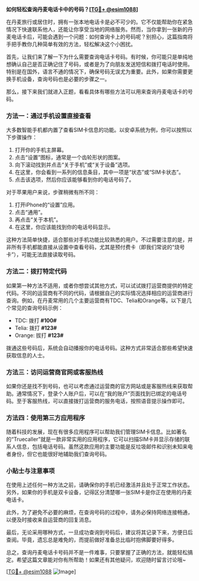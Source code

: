 **如何轻松查询丹麦电话卡中的号码？[[TG💪+ @esim1088](https://t.me/s/esim1088)]**

在丹麦旅行或居住时，拥有一张本地电话卡是必不可少的。它不仅能帮助你在紧急情况下快速联系他人，还能让你享受当地的网络服务。然而，当你拿到一张新的丹麦电话卡后，可能会遇到一个问题：如何查询卡上的号码呢？别担心，这篇指南将手把手教你几种简单有效的方法，轻松解决这个小困扰。

首先，让我们来了解一下为什么需要查询电话卡号码。有时候，你可能只是单纯地想确认自己是否正确记住了号码，或者是为了向朋友发送短信和拨打电话时使用。特别是在国外，语言不通的情况下，确保号码无误尤为重要。此外，如果你需要更换手机设备，查询号码也是必要的步骤之一。

那么，接下来我们就进入正题，看看具体有哪些方法可以用来查询丹麦电话卡的号码。

### 方法一：通过手机设置直接查看

大多数智能手机都内置了查看SIM卡信息的功能。以安卓系统为例，你可以按照以下步骤操作：

1. 打开你的手机主屏幕。
2. 点击“设置”图标，通常是一个齿轮形状的图案。
3. 向下滚动找到并点击“关于手机”或“关于设备”选项。
4. 在这里，你会看到一系列的信息条目，其中一项是“状态”或“SIM卡状态”。
5. 点击该选项，然后你应该能够看到你的电话号码了。

对于苹果用户来说，步骤稍微有所不同：

1. 打开iPhone的“设置”应用。
2. 点击“通用”。
3. 再点击“关于本机”。
4. 在这里，你应该能找到你的电话号码显示。

这种方法简单快捷，适合那些对手机功能比较熟悉的用户。不过需要注意的是，并非所有手机都能直接从设置中查看号码，尤其是预付费卡（即我们常说的“烧号卡”），可能无法直接读取号码。

### 方法二：拨打特定代码

如果第一种方法不适用，或者你想尝试其他方式，可以试试拨打运营商提供的特定代码。不同的运营商有不同的代码，请根据自己的实际情况选择相应的运营商进行查询。例如，在丹麦常用的几个主要运营商有TDC、Telia和Orange等。以下是几个常见的查询号码示例：

- TDC: 拨打 **#100#**
- Telia: 拨打 **#123#**
- Orange: 拔打 **#123#**

拨通这些号码后，系统会自动播报你的电话号码。这种方式非常适合那些希望快速获取信息的人士。

### 方法三：访问运营商官网或客服热线

如果你还是找不到号码，也可以考虑通过运营商的官方网站或是客服热线来获取帮助。通常情况下，登录个人账户后，可以在“我的账户”页面找到已绑定的电话号码。至于客服热线，可以直接拨打运营商的服务电话，按照语音提示操作即可。

### 方法四：使用第三方应用程序

随着科技的发展，现在有很多应用程序可以帮助我们管理SIM卡信息。比如著名的“Truecaller”就是一款非常实用的应用程序，它可以扫描SIM卡并显示存储的联系人信息，包括电话号码。虽然这款应用的主要功能是反垃圾邮件和识别未知来电者身份，但它也能很好地辅助我们查询号码。

### 小贴士与注意事项

在使用上述任何一种方法之前，请确保你的手机已经激活并且处于正常工作状态。另外，如果你的手机是双卡设备，记得区分清楚哪一张SIM卡是你正在使用的丹麦电话卡。

此外，为了避免不必要的麻烦，在查询号码的过程中，请务必保持网络连接畅通，以便及时接收来自运营商的回复消息。

最后，无论采用哪种方式，一旦成功查询到号码后，建议将其记录下来，方便日后查阅。毕竟，遗忘总是难免的，而提前做好准备总比临时抱佛脚要好得多。

总之，查询丹麦电话卡号码并不是一件难事，只要掌握了正确的方法，就能轻松搞定。希望这篇文章能对你有所帮助！如果还有其他疑问，欢迎随时留言讨论哦~

[[TG💪+ @esim1088](https://t.me/s/esim1088) ![Image](https://i.postimg.cc/4NQfJmqS/Snipaste-2025-05-13-00-14-12.png)]